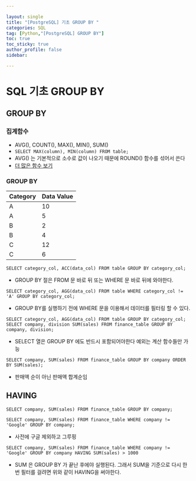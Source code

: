 ```yaml
---

layout: single
title: "[PostgreSQL] 기초 GROUP BY "
categories: SQL
tag: [Python,"[PostgreSQL] GROUP BY"]
toc: true
toc_sticky: true
author_profile: false
sidebar:

---
```

# SQL 기초 GROUP BY

## GROUP BY

### 집계함수
- AVG(), COUNT(), MAX(), MIN(), SUM()
- `SELECT MAX(column), MIN(column) FROM table;`
- AVG() 는 기본적으로 소수로 값이 나오기 때문에 ROUND() 함수를 섞어서 쓴다
- [더 많은 함수 보기](https://www.postgresql.org/docs/current/functions-aggregate.html)

### GROUP BY

| Category | Data Value |
| -------- | ---------- |
| A        | 10         |
| A        | 5          |
| B        | 2          |
| B        | 4          |
| C        | 12         |
| C        | 6          | 

```PostgreSQL
SELECT category_col, ACC(data_col) FROM table GROUP BY category_col;
```
- GROUP BY 절은 FROM 문 바로 뒤 또는 WHERE 문 바로 뒤에 와야한다.

```postgresql
SELECT category_col, AGG(data_col) FROM table WHERE category_col != 'A' GROUP BY category_col;
```

- GROUP BY를 실행하기 전에 WHERE 문을 이용해서 데이터를 필터링 할 수 있다.
```postgresql
SELECT category_col, AGG(data_col) FROM table GROUP BY category_col;
SELECT company, division SUM(sales) FROM finance_table GROUP BY company, division;
```
- SELECT 열은 GROUP BY 에도 반드시 포함되어야한다 예외는 계산 함수들만 가능
```postgresql
SELECT company, SUM(sales) FROM finance_table GROUP BY company ORDER BY SUM(sales);
```
- 판매액 순이 아닌 판매액 합계순임

## HAVING

```postgresql
SELECT company, SUM(sales) FROM finance_table GROUP BY company;

SELECT company, SUM(sales) FROM finance_table WHERE company != 'Google' GROUP BY company;
```
- 사전에 구글 제외하고 그루핑

```postgresql
SELECT company, SUM(sales) FROM finance_table WHERE company != 'Google' GROUP BY company HAVING SUM(sales) > 1000
```
- SUM 은 GROUP BY 가 끝난 후에야 실행된다. 그래서 SUM을 기준으로 다시 한 번 필터를 걸려면 위와 같이 HAVING을 써야한다.

